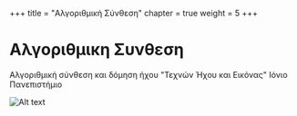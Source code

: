 +++
title = "Αλγοριθμική Σύνθεση"
chapter = true
weight = 5
+++


# Αλγοριθμικη Συνθεση 

Αλγοριθμική σύνθεση και δόμηση ήχου "Τεχνών Ήχου και Εικόνας"
Ιόνιο Πανεπιστήμιο


![Alt text][id]

[id]: https://orig00.deviantart.net/572b/f/2013/009/6/8/abstract_dance_01_by_basmur-d5qzt2m.jpg "Fragments"


